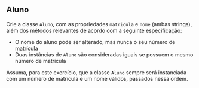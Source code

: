## Aluno

Crie a classe `Aluno`, com as propriedades `matricula` e `nome` (ambas strings), além dos métodos relevantes de acordo com a seguinte especificação:

- O nome do aluno pode ser alterado, mas nunca o seu número de matrícula
- Duas instâncias de `Aluno` são consideradas iguais se possuem o mesmo número de matrícula

Assuma, para este exercício, que a classe `Aluno` sempre será instanciada com um número de matrícula e um nome válidos, passados nessa ordem.